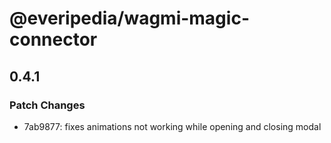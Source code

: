 # @everipedia/wagmi-magic-connector

## 0.4.1

### Patch Changes

- 7ab9877: fixes animations not working while opening and closing modal

